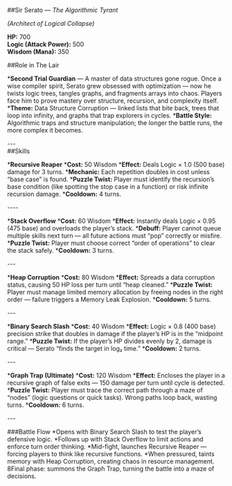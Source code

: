 ##Sir Serato — *The Algorithmic Tyrant*

*(Architect of Logical Collapse)*

**HP:** 700<br>
**Logic (Attack Power):** 500<br>
**Wisdom (Mana):** 350

##Role in The Lair

***Second Trial Guardian** — A master of data structures gone rogue. Once a wise compiler spirit, Serato grew obsessed with optimization — now he twists logic trees, tangles graphs, and fragments arrays into chaos. Players face him to prove mastery over structure, recursion, and complexity itself.
***Theme:** Data Structure Corruption — linked lists that bite back, trees that loop into infinity, and graphs that trap explorers in cycles.
***Battle Style:** Algorithmic traps and structure manipulation; the longer the battle runs, the more complex it becomes.

---<br>
##Skills

***Recursive Reaper**
***Cost:** 50 Wisdom
***Effect:** Deals Logic × 1.0 (500 base) damage for 3 turns.
***Mechanic:** Each repetition doubles in cost unless “base case” is found.
***Puzzle Twist:** Player must identify the recursion’s base condition (like spotting the stop case in a function) or risk infinite recursion damage.
***Cooldown:** 4 turns.

----<br>

***Stack Overflow**
***Cost:** 60 Wisdom
***Effect:** Instantly deals Logic × 0.95 (475 base) and overloads the player’s stack.
***Debuff:** Player cannot queue multiple skills next turn — all future actions must “pop” correctly or misfire.
***Puzzle Twist:** Player must choose correct “order of operations” to clear the stack safely.
***Cooldown:** 3 turns.

---<br>

***Heap Corruption**
***Cost:** 80 Wisdom
***Effect:** Spreads a data corruption status, causing 50 HP loss per turn until “heap cleaned.”
***Puzzle Twist:** Player must manage limited memory allocation by freeing nodes in the right order — failure triggers a Memory Leak Explosion.
***Cooldown:** 5 turns.

---<br>

***Binary Search Slash**
***Cost:** 40 Wisdom
***Effect:** Logic × 0.8 (400 base) precision strike that doubles in damage if the player’s HP is in the “midpoint range.”
***Puzzle Twist:** If the player’s HP divides evenly by 2, damage is critical — Serato “finds the target in log₂ time.”
***Cooldown:** 2 turns.

---<br>

***Graph Trap (Ultimate)**
***Cost:** 120 Wisdom
***Effect:** Encloses the player in a recursive graph of false exits — 150 damage per turn until cycle is detected.
***Puzzle Twist:** Player must trace the correct path through a maze of “nodes” (logic questions or quick tasks). Wrong paths loop back, wasting turns.
***Cooldown:** 6 turns.

---<br>

###Battle Flow
*Opens with Binary Search Slash to test the player’s defensive logic.
*Follows up with Stack Overflow to limit actions and enforce turn order thinking.
*Mid-fight, launches Recursive Reaper — forcing players to think like recursive functions.
*When pressured, taints memory with Heap Corruption, creating chaos in resource management.
8Final phase: summons the Graph Trap, turning the battle into a maze of decisions.
